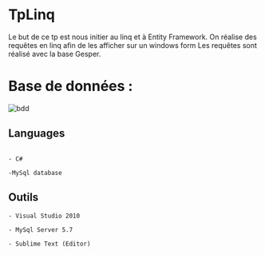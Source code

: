 # TpLinq

Le but de ce tp est nous initier au linq et à Entity Framework. On réalise des requêtes en linq afin de les afficher sur un windows form
Les requêtes sont réalisé avec la base Gesper.

# Base de données :

![bdd](https://github.com/mlima95/GesperLibrary/blob/master/Sch%C3%A9ma%20bdd%20Gesper%20Library.PNG)

 ## Languages
```

- C#

-MySql database

```
## Outils
```
- Visual Studio 2010

- MySql Server 5.7

- Sublime Text (Editor)

```
